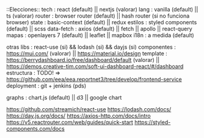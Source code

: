   ::Elecciones::
  tech        :   react (default) || nextjs (valorar)
  lang        :   vanilla (default) || ts (valorar)
  router      :   browser router (default) || hash router (si no funciona browser)
  state       :   basic-context (default) || redux
  estilos     :   styled components (default) || scss
  data-fetch  :   axios (default) || fetch || apollo || react-query
  mapas       :   openlayers 7 (default) || leaflet || mapbox
  i18n        :   a medida (default)
  
  otras libs  :   react-use (si) && lodash (si) && dayjs (si)
  componentes :   https://mui.com/ (valorar) || https://material.io/design
  template    :   https://berrydashboard.io/free/dashboard/default (valorar) || https://demos.creative-tim.com/soft-ui-dashboard-react/#/dashboard
  estructura  :   TODO! => https://github.com/eea/eea.reportnet3/tree/develop/frontend-service
  deployment  :   git + jenkins (pds)

  graphs      :   chart.js (default) || d3 || google chart

  https://github.com/streamich/react-use
  https://lodash.com/docs/
  https://day.js.org/docs/
  https://axios-http.com/docs/intro
  https://v5.reactrouter.com/web/guides/quick-start
  https://styled-components.com/docs
  